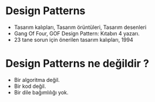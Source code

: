 # Design Patterns
* Tasarım kalıpları, Tasarım örüntüleri, Tasarım desenleri
* Gang Of Four, GOF Design Pattern: Kıtabın 4 yazarı.
* 23 tane sorun için önerilen tasarım kalıpları, 1994

# Design Patterns ne değildir ?
* Bir algoritma değil.
* Bir kod değil.
* Bir dile bağımlılığı yok.